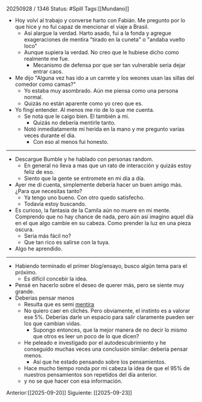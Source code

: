 20250928 / 1346
Status: #Spill
Tags:[[Mundano]]
- Hoy volví al trabajo y converse harto con Fabián. Me pregunto por lo que hice y no fui capaz de mencionar el viaje a Brasil. 
	- Así alargue la verdad. Harto asado, fui a la fonda y agregue exageraciones de mentira "tirado en la cuneta" o "andaba vuelto loco"
	- Aunque supiera la verdad. No creo que le hubiese dicho como realmente me fue. 
		- Mecanismo de defensa por que ser tan vulnerable seria dejar entrar caos. 
- Me dijo "Alguna vez has ido a un carrete y los weones usan las sillas del comedor como camas?"
	- Yo estaba muy asombrado. Aún me piensa como una persona normal. 
	- Quizás no están aparente como yo creo que es. 
- Yo fingí entender. Al menos me rio de lo que me cuenta. 
	- Se nota que le caigo bien. El también a mi. 
		- Quizás no debería mentirle tanto.
	- Notó inmediatamente mi herida en la mano y me pregunto varias veces durante el dia. 
		- Con eso al menos fui honesto.  
---- 
- Descargue Bumble y he hablado con personas random. 
	- En general no lleva a mas que un rato de interacción y quizás estoy feliz de eso. 
	- Siento que la gente se entromete en mi día a día.
- Ayer me di cuenta, simplemente debería hacer un buen amigo más. ¿Para que necesitas tanto?
	- Ya tengo uno bueno. Con otro quedo satisfecho. 
	- Todavía estoy buscando. 
- Es curioso, la fantasia de la Camila aún no muere en mi mente. Comprendo que no hay chance de nada, pero aún así imagino aquel día en el que algo cambie en su cabeza. Como prender la luz en una pieza oscura.
	- Seria más fácil no?
	- Que tan rico es salirse con la tuya.
- Algo he aprendido. 
----
- Habiendo terminado el primer blog/ensayo, busco algún tema para el próximo. 
	- Es difícil concebir la idea. 
- Pensé en hacerlo sobre el deseo de querer más, pero se siente muy grande. 
- Deberias pensar menos
	- Resulta que es semi [mentira](https://policyviz.com/2024/10/16/fact-checking-60000-thoughts-the-mystery-behind-a-misleading-statistic/?srsltid=AfmBOoqoMZvGFGtQHyH9I5O9gR-fqSi2yC9COU5AgfWRMdOleGIVNs5s&utm_source=chatgpt.com)
	- No quiero caer en clichés. Pero obviamente, el instinto es a valorar ese 5%. Deberías darle un espacio para salir claramente pueden ser los que cambian vidas. 
		- Supongo entonces, que la mejor manera de no decir lo mismo que otros es leer un poco de lo que dicen? 
	- He peleado e investigado por el autodescubrimiento y he conseguido muchas veces una conclusión similar: debería pensar menos.
		- Así que he estado pensando sobre los pensamientos. 
	- Hace mucho tiempo ronda por mi cabeza la idea de que el 95% de nuestros pensamientos son repetidos del día anterior. 
	- y no se que hacer con esa información. 
	
Anterior:[[2025-09-20]]
Siguiente: [[2025-09-23]]

